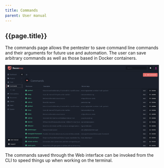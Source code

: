 ```yaml
---
title: Commands
parent: User manual
---
```


## {{page.title}}

The commands page allows the pentester to save command line commands and their arguments for future use and automation. The user can save arbitrary commands as well as those based in Docker containers.

![Tasks](/images/screenshots/pentesting-commands.png)

The commands saved through the Web interface can be invoked from the CLI to speed things up when working on the terminal.

